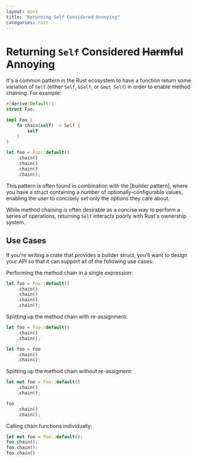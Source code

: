 ```yaml
---
layout: post
title: "Returning Self Considered Annoying"
categories: rust
---
```


# Returning `Self` Considered ~~Harmful~~ Annoying

It's a common pattern in the Rust ecosystem to have a function return some variation of `Self` (either `Self`, `&Self`, or `&mut Self`) in order to enable method chaining. For example:

```rust
#[derive(Default)]
struct Foo;

impl Foo {
    fn chain(self) -> Self {
        self
    }
}

let foo = Foo::default()
    .chain()
    .chain()
    .chain()
    .chain();
```

This pattern is often found in combination with the [builder pattern], where you have a struct containing a number of optionally-configurable values, enabling the user to concisely set only the options they care about.

While method chaining is often desirable as a concise way to perform a series of operations, returning `Self` interacts poorly with Rust's ownership system.

## Use Cases

If you're writing a crate that provides a builder struct, you'll want to design your API so that it can support all of the following use cases:

Performing the method chain in a single expression:

```rust
let foo = Foo::default()
    .chain()
    .chain()
    .chain()
    .chain();
```

Splitting up the method chain with re-assignment:

```rust
let foo = Foo::default()
    .chain()
    .chain();

let foo = foo
    .chain()
    .chain();
```

Splitting up the method chain without re-assigment:

```rust
let mut foo = Foo::default()
    .chain()
    .chain();

foo
    .chain()
    .chain();
```

Calling chain functions individually:

```rust
let mut foo = Foo::default();
foo.chain();
foo.chain();
foo.chain()
```
